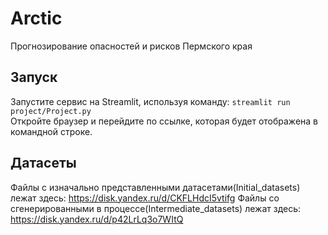 # Arctic
Прогнозирование опасностей и рисков Пермского края
## Запуск
Запустите сервис на Streamlit, используя команду: 
`streamlit run project/Project.py`  
Откройте браузер и перейдите по ссылке, которая будет отображена в командной строке.
## Датасеты
Файлы с изначально представленными датасетами(Initial_datasets) лежат здесь: https://disk.yandex.ru/d/CKFLHdcI5vtifg 
Файлы со сгенерированными в процессе(Intermediate_datasets) лежат здесь: https://disk.yandex.ru/d/p42LrLq3o7WItQ
